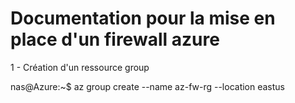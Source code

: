 <h1> Documentation pour la mise en place d'un firewall azure</h1>

1 - Création d'un ressource group

nas@Azure:~$ az group create --name az-fw-rg --location eastus
